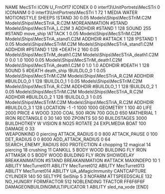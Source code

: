 NAME MecSTri
ICON U_FrnOf17
ICONEX 0 0 interf3\UnitPortrets\MecSTri 0
ICONANM 0 0 interf3\UnitPortrets\MecSTri 1 72 1
MEDIA WATER
MOTIONSTYLE SHEEPS
!STAND   30 0.05   Models\Ships\MecSTriM.C2M Models\Ships\MecSTriA_R.C2M
MOREANIMATION #STAND Models\Ships\MecSTriA_L.C2M 3
ADDHDIR #STAND 1 128
SOUND 255 #STAND move_ship
!ATTACK   1 0.05   Models\Ships\MecSTriM.C2M Models\Ships\MecSTriA_stand1.C2M
ADDHDIR #ATTACK 1 128
!PSTAND   1 0.05   Models\Ships\MecSTriM.C2M Models\Ships\MecSTriA_stand1.C2M
ADDHDIR #PSTAND 1 128
*DEATH  2  160 0.05 Models\Ships\MecSTriM_death1.C2M Models\Ships\MecSTriA_death1.C2M 0 0.0 1.0 1000  0.05 Models\Ships\MecSTriM_death1.C2M Models\Ships\MecSTriA_death1.C2M 0 1.0 1.0
ADDHDIR #DEATH 1 128
SOUND 5 #DEATH death_ship
!BUILDLO_0 1 0.05   Models\Ships\MecSTriM.C2M Models\Ships\MecSTriA_R.C2M
ADDHDIR #BUILDLO_0 1 128
!BUILDLO_1 1 0.05   Models\Ships\MecSTriM.C2M Models\Ships\MecSTriA_R.C2M
ADDHDIR #BUILDLO_1 1 128
!BUILDLO_2 1 0.05   Models\Ships\MecSTriM.C2M Models\Ships\MecSTriA_R.C2M
ADDHDIR #BUILDLO_2 1 128
!BUILDLO_3 1 0.05   Models\Ships\MecSTriM.C2M Models\Ships\MecSTriA_R.C2M
ADDHDIR #BUILDLO_3 1 128
LOCATION -1 -1 1000 1000
GEOMETRY 1 100 40
LIFE     2000
PRICE 4 WOOD 3200 COAL 500 IRON 700 GOLD 650
MATHERIAL 1 IRON
RECTANGLE 0 30 140 100
ZPOINTS   50 50
BUILDSTAGES 3000
BUILDHOTKEY		W
VISION 8
NO25
ROTATE 24
EXPLMEDIA BOAT 100
DAMAGE   0 33	
WEAPONKIND 0 piercing
ATTACK_RADIUS 0 0 800
ATTACK_PAUSE 0 100
DET_RADIUS 0 0 8000
ADD_ATTACK_RADIUS 0 64
SEARCH_ENEMY_RADIUS 800
PROTECTION 4 chopping 12 magical 14 piercing 18 crushing 11
CANKILL   5 BODY WOOD BUILDING FLY IRON
ATTMASK 0 5 BODY WOOD BUILDING FLY IRON
SHOWDELAY
BREAKANIMATION #STAND
BREAKANIMATION #ATTACK
MAXINDEPO 10 1
ABILITY MecTurret011
ABILITY MecTurret012
ABILITY MecTurret013
ABILITY MecTurret014
ABILITY	UA_aMagicImmunity
CANTCAPTURE
CYLINDER 140 50
SELTYPE SelShip 5 3
NOFARM
ATTSPEEDSCALE 132
NO_HUNGRY
FORMFACTOR 512
NOBLENDING
TFACTOR FF6F6F6F
DAMAGEONBUILDINGMULTIPLICATOR 1
ABILITY sled_na_vode
[END]

